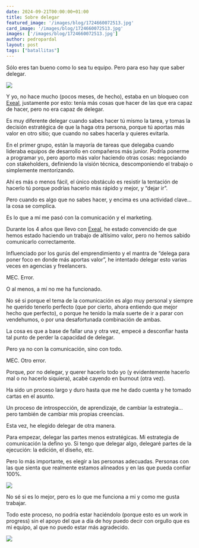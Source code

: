 ```yaml
---
date: 2024-09-21T00:00:00+01:00
title: Sobre delegar
featured_image: '/images/blog/1724660072513.jpg'
card_image: '/images/blog/1724660072513.jpg'
images: ['/images/blog/1724660072513.jpg']
author: pedropardal
layout: post
tags: ["batallitas"]
---
```


Sólo eres tan bueno como lo sea tu equipo. Pero para eso hay que saber delegar.

![](/images/blog/1724660072513.jpg)

Y yo, no hace mucho (pocos meses, de hecho), estaba en un bloqueo con [Exeal](https://www.exeal.com/), justamente por esto: tenía más cosas que hacer de las que era capaz de hacer, pero no era capaz de delegar.

Es muy diferente delegar cuando sabes hacer tú mismo la tarea, y tomas la decisión estratégica de que la haga otra persona, porque tú aportas más valor en otro sitio; que cuando no sabes hacerla y quieres evitarla.

En el primer grupo, están la mayoría de tareas que delegaba cuando lideraba equipos de desarrollo en compañeros más junior. Podría ponerme a programar yo, pero aporto más valor haciendo otras cosas: negociando con stakeholders, definiendo la visión técnica, descomponiendo el trabajo o simplemente mentorizando.

Ahí es más o menos fácil, el único obstáculo es resistir la tentación de hacerlo tú porque podrías hacerlo más rápido y mejor, y “dejar ir”.

Pero cuando es algo que no sabes hacer, y encima es una actividad clave… la cosa se complica.

Es lo que a mí me pasó con la comunicación y el marketing.

Durante los 4 años que llevo con [Exeal](https://www.exeal.com/), he estado convencido de que hemos estado haciendo un trabajo de altísimo valor, pero no hemos sabido comunicarlo correctamente.

Influenciado por los gurús del emprendimiento y el mantra de “delega para poner foco en donde más aportas valor”, he intentado delegar esto varias veces en agencias y freelancers.

MEC. Error.

O al menos, a mí no me ha funcionado.

No sé si porque el tema de la comunicación es algo muy personal y siempre he querido tenerlo perfecto (que por cierto, ahora entiendo que mejor hecho que perfecto), o porque he tenido la mala suerte de ir a parar con vendehumos, o por una desafortunada combinación de ambas.

La cosa es que a base de fallar una y otra vez, empecé a desconfiar hasta tal punto de perder la capacidad de delegar.

Pero ya no con la comunicación, sino con todo.

MEC. Otro error.

Porque, por no delegar, y querer hacerlo todo yo (y evidentemente hacerlo mal o no hacerlo siquiera), acabé cayendo en burnout (otra vez).

Ha sido un proceso largo y duro hasta que me he dado cuenta y he tomado cartas en el asunto.

Un proceso de introspección, de aprendizaje, de cambiar la estrategia… pero también de cambiar mis propias creencias.

Esta vez, he elegido delegar de otra manera.

Para empezar, delegar las partes menos estratégicas. Mi estrategia de comunicación la defino yo. Si tengo que delegar algo, delegaré partes de la ejecución: la edición, el diseño, etc.

Pero lo más importante, es elegir a las personas adecuadas. Personas con las que sienta que realmente estamos alineados y en las que pueda confiar 100%.

![](/images/blog/1724660069784.jpg)

No sé si es lo mejor, pero es lo que me funciona a mi y como me gusta trabajar.

Todo este proceso, no podría estar haciéndolo (porque esto es un work in progress) sin el apoyo del que a día de hoy puedo decir con orgullo que es mi equipo, al que no puedo estar más agradecido.

![](/images/blog/1724660057947.jpg)
